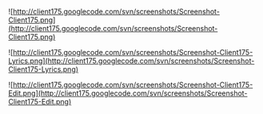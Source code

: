 ![http://client175.googlecode.com/svn/screenshots/Screenshot-Client175.png](http://client175.googlecode.com/svn/screenshots/Screenshot-Client175.png)

![http://client175.googlecode.com/svn/screenshots/Screenshot-Client175-Lyrics.png](http://client175.googlecode.com/svn/screenshots/Screenshot-Client175-Lyrics.png)

![http://client175.googlecode.com/svn/screenshots/Screenshot-Client175-Edit.png](http://client175.googlecode.com/svn/screenshots/Screenshot-Client175-Edit.png)